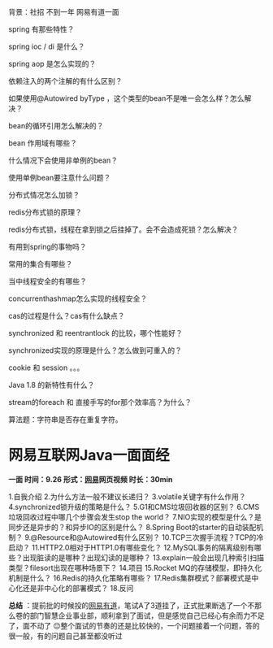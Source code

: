 背景：社招 不到一年
网易有道一面

spring 有那些特性？

spring ioc / di 是什么？

spring aop 是怎么实现的？

依赖注入的两个注解的有什么区别？

如果使用@Autowired byType ，这个类型的bean不是唯一会怎么样？怎么解决？

bean的循环引用怎么解决的？

bean 作用域有哪些？

什么情况下会使用非单例的bean？

使用单例bean要注意什么问题？

分布式情况怎么加锁？

redis分布式锁的原理？

redis分布式锁，线程在拿到锁之后挂掉了。会不会造成死锁？怎么解决？

有用到spring的事物吗？

常用的集合有哪些？

当中线程安全的有哪些？

concurrenthashmap怎么实现的线程安全？

cas的过程是什么？cas有什么缺点？

synchronized 和 reentrantlock 的比较，哪个性能好？

synchronized实现的原理是什么？怎么做到可重入的？

cookie 和 session 。。。

Java 1.8 的新特性有什么？

stream的foreach 和 直接手写的for那个效率高？为什么？

算法题：字符串是否存在重复字符。





# 网易互联网Java一面面经

**一面 时间：9.26 形式：[网易]()网页视频 时长：30min**

 1.自我介绍 
 2.为什么方法一般不建议长递归？ 
 3.volatile关键字有什么作用？ 
 4.synchronized锁升级的策略是什么？ 
 5.G1和CMS垃圾回收器的区别？ 
 6.CMS垃圾回收过程中哪几个步骤会发生stop the world？ 
 7.NIO实现的模型是什么？是同步还是异步的？和异步IO的区别是什么？ 
 8.Spring Boot的starter的自动装配机制？ 
 9.@Resource和@Autowired有什么区别？ 
 10.TCP三次握手流程？TCP的冷启动？ 
 11.HTTP2.0相对于HTTP1.0有哪些变化？ 
 12.MySQL事务的隔离级别有哪些？出现脏读的是哪种？出现幻读的是哪种？ 
 13.explain一般会出现几种索引扫描类型？filesort出现在哪种场景下？ 
 14.项目 
 15.Rocket MQ的存储模型，即持久化机制是什么？ 
 16.Redis的持久化策略有哪些？ 
 17.Redis集群模式？部署模式是中心化还是非中心化的部署模式？ 
 18.反问 

  **总结** ：提前批的时候投的[网易有道]()，笔试A了3道挂了，正式批果断选了一个不那么卷的部门智慧企业事业部，顺利拿到了面试，但是感觉自己已经心有余而力不足了，面不动了 😔整个面试的节奏的还是比较快的，一个问题接着一个问题，答的很一般，有的问题自己甚至都没听过